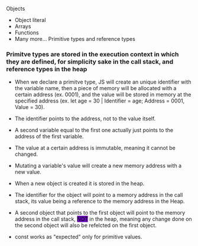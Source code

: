 Objects
- Object literal
- Arrays
- Functions
- Many more...
Primitive types and reference types
### Primitve types are stored in the execution context in which they are defined, for simplicity sake in the call stack, and reference types in the heap

- When we declare a primitve type, JS will create an unique identifier with the variable name, then a piece of memory will be allocated with a certain address (ex. 0001), and the value will be stored in memory at the specified address (ex. let age = 30 | Identifier = age; Address = 0001, Value = 30).
- The identifier points to the address, not to the value itself.
- A second variable equal to the first one actually just points to the address of the first variable.
- The value at a certain address is immutable, meaning it cannot be changed. 
- Mutating a variable's value will create a new memory address with a new value.

- When a new object is created it is stored in the heap.
- The identifier for the object will point to a memory address in the call stack, its value being a reference to the memory address in the Heap.
- A second object that points to the first object will point to the memory address in the call stack, <mark style="background: #650BB3;">NOT</mark> in the heap, meaning any change done on the second object will also be refelcted on the first object.
- const works as "expected" only for primitive values.